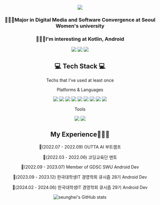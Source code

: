 <div align="center">
  
![](https://capsule-render.vercel.app/api?type=wave&color=auto&height=300&section=header&text=seungheesong&animation=twinkling&fontSize=60)

### 👩🏻‍💻Major in Digital Media and Software Convergence at Seoul Women's university
### 👩🏻‍💻I'm interesting at Kotlin, Android
<a href="https://petite-coal-c69.notion.site/df83f9e4c8e04ff8b6b8651c474de3fc?pvs=4"><img src="https://img.shields.io/badge/Notion-000000?style=flat-square&logo=Notion&logoColor=white"/></a>
<a href="https://velog.io/@seunghee17/posts"><img src="https://img.shields.io/badge/Velog-3DDC84?style=flat-square&logo=Velog&logoColor=white"/></a>
<a href="https://victoria9981.tistory.com/"><img src="https://img.shields.io/badge/tistory-ffa500?style=flat-square&logo=Tistory&logoColor=white"/></a>

<!--
**songseunghei/songseunghei** is a ✨ _special_ ✨ repository because its `README.md` (this file) appears on your GitHub profile.

Here are some ideas to get you started:

- 🔭 I’m currently working on ...
- 🌱 I’m currently learning ...
- 👯 I’m looking to collaborate on ...
- 🤔 I’m looking for help with ...
- 💬 Ask me about ...
- 📫 How to reach me: ...
- 😄 Pronouns: ...
- ⚡ Fun fact: ...
-->

## 💻 Tech Stack 💻

 Techs that I've used at least once

 Platforms & Languages
 
 <img src="https://img.shields.io/badge/java-007396?style=for-the-badge&logo=java&logoColor=white">
 <img src="https://img.shields.io/badge/c++-00599C?style=for-the-badge&logo=c%2B%2B&logoColor=white">
 <img src="https://img.shields.io/badge/-C%23-000000?logo=Csharp&style=flat">
 <img src="https://img.shields.io/badge/python-3776AB?style=for-the-badge&logo=python&logoColor=white">
 <img src="https://img.shields.io/badge/mysql-4479A1?style=for-the-badge&logo=mysql&logoColor=white">
 <img src="https://img.shields.io/badge/flutter-02569B?style=for-the-badge&logo=flutter&logoColor=white">
 <img src="https://img.shields.io/badge/Kotlin-7F52FF?style=for-the-badge&logo=Kotlin&logoColor=white">
 <img src="https://img.shields.io/badge/Android Studio-3DDC84?style=for-the-badge&logo=Android Studio&logoColor=white">
 <img src = "https://img.shields.io/badge/Jetpack-%234285F4?style=for-the-badge&logo=jetpackcompose&logoColor=white">




 Tools

 
 <img src="https://img.shields.io/badge/firebase-FFCA28?style=for-the-badge&logo=firebase&logoColor=white">
 <img src="https://img.shields.io/badge/github-181717?style=for-the-badge&logo=github&logoColor=white">



  

## My Experience👩🏻‍💻


  📌(2022.07 - 2022.09) OUTTA AI 부트캠프
  
  📌(2022.03 - 2022.06) 코딩교육단 멘토

  📌(2022.09 - 2023.07) Member of GDSC SWU Android Dev

  📌(2023.09 - 2023.12) 한국대학생IT 경영학회 큐시즘 28기 Android Dev
  
  📌(2024.02 - 2024.06) 한국대학생IT 경영학회 큐시즘 29기 Android Dev




![seunghei's GitHub stats](https://github-readme-stats.vercel.app/api?username=seunghee17&show_icons=true&theme=tokyonight)

#



</div>
